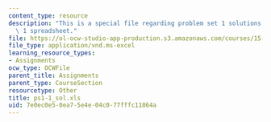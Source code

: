 ```yaml
---
content_type: resource
description: "This is a special file regarding problem set 1 solutions \u2013 Group\
  \ 1 spreadsheet."
file: https://ol-ocw-studio-app-production.s3.amazonaws.com/courses/15-053-optimization-methods-in-management-science-spring-2013/7e0ec0e50ea75e4e04c077fffc11864a_ps1-1_sol.xls
file_type: application/vnd.ms-excel
learning_resource_types:
- Assignments
ocw_type: OCWFile
parent_title: Assignments
parent_type: CourseSection
resourcetype: Other
title: ps1-1_sol.xls
uid: 7e0ec0e5-0ea7-5e4e-04c0-77fffc11864a
---
```

